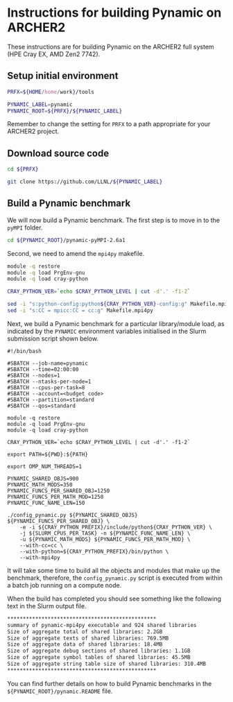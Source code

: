 Instructions for building Pynamic on ARCHER2
============================================

These instructions are for building Pynamic on the ARCHER2 full system (HPE Cray EX, AMD Zen2 7742).


Setup initial environment
-------------------------

```bash
PRFX=${HOME/home/work}/tools

PYNAMIC_LABEL=pynamic
PYNAMIC_ROOT=${PRFX}/${PYNAMIC_LABEL}
```

Remember to change the setting for `PRFX` to a path appropriate for your ARCHER2 project.


Download source code
--------------------

```bash
cd ${PRFX}

git clone https://github.com/LLNL/${PYNAMIC_LABEL}
```


Build a Pynamic benchmark
-------------------------

We will now build a Pynamic benchmark.
The first step is to move in to the `pyMPI` folder.

```bash
cd ${PYNAMIC_ROOT}/pynamic-pyMPI-2.6a1
```

Second, we need to amend the `mpi4py` makefile.

```bash
module -q restore
module -q load PrgEnv-gnu
module -q load cray-python

CRAY_PYTHON_VER=`echo $CRAY_PYTHON_LEVEL | cut -d'.' -f1-2`

sed -i "s:python-config:python${CRAY_PYTHON_VER}-config:g" Makefile.mpi4py
sed -i "s:CC = mpicc:CC = cc:g" Makefile.mpi4py
```

Next, we build a Pynamic benchmark for a particular library/module load, as indicated by
the `PYNAMIC` environment variables initialised in the Slurm submission script shown below.

```slurm
#!/bin/bash

#SBATCH --job-name=pynamic
#SBATCH --time=02:00:00
#SBATCH --nodes=1
#SBATCH --ntasks-per-node=1
#SBATCH --cpus-per-task=8
#SBATCH --account=<budget code>
#SBATCH --partition=standard
#SBATCH --qos=standard

module -q restore
module -q load PrgEnv-gnu
module -q load cray-python

CRAY_PYTHON_VER=`echo $CRAY_PYTHON_LEVEL | cut -d'.' -f1-2`

export PATH=${PWD}:${PATH}

export OMP_NUM_THREADS=1

PYNAMIC_SHARED_OBJS=900
PYNAMIC_MATH_MODS=350
PYNAMIC_FUNCS_PER_SHARED_OBJ=1250
PYNAMIC_FUNCS_PER_MATH_MOD=1250
PYNAMIC_FUNC_NAME_LEN=150

./config_pynamic.py ${PYNAMIC_SHARED_OBJS} ${PYNAMIC_FUNCS_PER_SHARED_OBJ} \
    -e -i ${CRAY_PYTHON_PREFIX}/include/python${CRAY_PYTHON_VER} \
    -j ${SLURM_CPUS_PER_TASK} -n ${PYNAMIC_FUNC_NAME_LEN} \
    -u ${PYNAMIC_MATH_MODS} ${PYNAMIC_FUNCS_PER_MATH_MOD} \
    --with-cc=cc \
    --with-python=${CRAY_PYTHON_PREFIX}/bin/python \
    --with-mpi4py
```

It will take some time to build all the objects and modules that make up the benchmark, therefore,
the `config_pynamic.py` script is executed from within a batch job running on a compute node.

When the build has completed you should see something like the following text in the Slurm output file.

```bash
************************************************
summary of pynamic-mpi4py executable and 924 shared libraries
Size of aggregate total of shared libraries: 2.2GB
Size of aggregate texts of shared libraries: 769.5MB
Size of aggregate data of shared libraries: 18.4MB 
Size of aggregate debug sections of shared libraries: 1.1GB
Size of aggregate symbol tables of shared libraries: 45.5MB
Size of aggregate string table size of shared libraries: 310.4MB 
************************************************ 
```

You can find further details on how to build Pynamic benchmarks in the 
`${PYNAMIC_ROOT}/pynamic.README` file.
